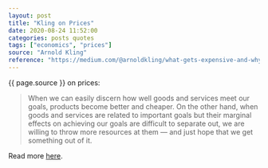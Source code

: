 ```yaml
---
layout: post
title: "Kling on Prices"
date: 2020-08-24 11:52:00
categories: posts quotes
tags: ["economics", "prices"]
source: "Arnold Kling"
reference: "https://medium.com/@arnoldkling/what-gets-expensive-and-why-33bf4b891be2"
---
```


{{ page.source }} on prices:

> When we can easily discern how well goods and services meet our goals, products become better and cheaper. On the other hand, when goods and services are related to important goals but their marginal effects on achieving our goals are difficult to separate out, we are willing to throw more resources at them — and just hope that we get something out of it.

Read more [here]({{page.reference}}).